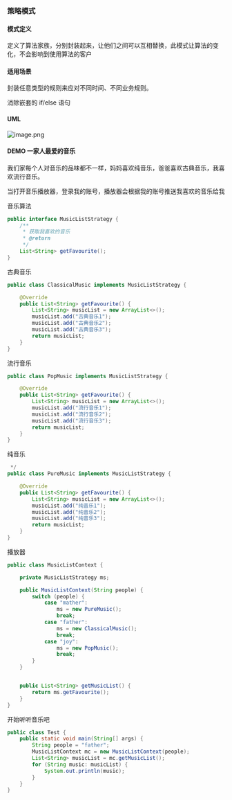 ### 策略模式

#### 模式定义
定义了算法家族，分别封装起来，让他们之间可以互相替换，此模式让算法的变化，不会影响到使用算法的客户

#### 适用场景
封装任意类型的规则来应对不同时间、不同业务规则。

消除嵌套的 if/else 语句

#### UML
![image.png](http://img.masterjoy.top/20190925/664153c2055dd8f7523f115d107275c6.png)

#### DEMO 一家人最爱的音乐
我们家每个人对音乐的品味都不一样，妈妈喜欢纯音乐，爸爸喜欢古典音乐，我喜欢流行音乐。

当打开音乐播放器，登录我的账号，播放器会根据我的账号推送我喜欢的音乐给我

音乐算法
```java
public interface MusicListStrategy {
    /**
     * 获取我喜欢的音乐
     * @return
     */
    List<String> getFavourite();
}
```
古典音乐
```java
public class ClassicalMusic implements MusicListStrategy {

    @Override
    public List<String> getFavourite() {
        List<String> musicList = new ArrayList<>();
        musicList.add("古典音乐1");
        musicList.add("古典音乐2");
        musicList.add("古典音乐3");
        return musicList;
    }
}
```
流行音乐
```java
public class PopMusic implements MusicListStrategy {

    @Override
    public List<String> getFavourite() {
        List<String> musicList = new ArrayList<>();
        musicList.add("流行音乐1");
        musicList.add("流行音乐2");
        musicList.add("流行音乐3");
        return musicList;
    }
}
```
纯音乐
```java
 */
public class PureMusic implements MusicListStrategy {

    @Override
    public List<String> getFavourite() {
        List<String> musicList = new ArrayList<>();
        musicList.add("纯音乐1");
        musicList.add("纯音乐2");
        musicList.add("纯音乐3");
        return musicList;
    }
}

```
播放器
```java
public class MusicListContext {

    private MusicListStrategy ms;

    public MusicListContext(String people) {
        switch (people) {
            case "mather":
                ms = new PureMusic();
                break;
            case "father":
                ms = new ClassicalMusic();
                break;
            case "joy":
                ms = new PopMusic();
                break;
        }
    }


    public List<String> getMusicList() {
        return ms.getFavourite();
    }
}
```
开始听听音乐吧
```java
public class Test {
    public static void main(String[] args) {
        String people = "father";
        MusicListContext mc = new MusicListContext(people);
        List<String> musicList = mc.getMusicList();
        for (String music: musicList) {
            System.out.println(music);
        }
    }
}
```